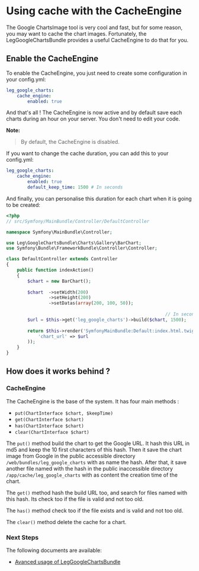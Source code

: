 Using cache with the CacheEngine
================================

The Google ChartsImage tool is very cool and fast, but for some reason, you may
want to cache the chart images. Fortunately, the LegGoogleChartsBundle provides
a useful CacheEngine to do that for you.

## Enable the CacheEngine

To enable the CacheEngine, you just need to create some configuration in your
config.yml:

``` yml
leg_google_charts:
    cache_engine:
        enabled: true
```

And that's all ! The CacheEngine is now active and by default save each charts
during an hour on your server. You don't need to edit your code.

**Note:**
> By default, the CacheEngine is disabled.

If you want to change the cache duration, you can add this to your config.yml:

``` yml
leg_google_charts:
    cache_engine:
        enabled: true
        default_keep_time: 1500 # In seconds
```

And finally, you can personalise this duration for each chart when it is going
to be created:

``` php
<?php
// src/Symfony/MainBundle/Controller/DefaultController

namespace Symfony\MainBundle\Controller;

use Leg\GoogleChartsBundle\Charts\Gallery\BarChart;
use Symfony\Bundle\FrameworkBundle\Controller\Controller;

class DefaultController extends Controller
{
    public function indexAction()
    {
    	$chart = new BarChart();
    	
    	$chart	->setWidth(200)
		    	->setHeight(200)
		    	->setDatas(array(200, 100, 50));
    	
    														// In seconds
    	$url = $this->get('leg_google_charts')->build($chart, 1500);
    	
        return $this->render('SymfonyMainBundle:Default:index.html.twig', array(
        	'chart_url' => $url
        ));
    }
}
```

## How does it works behind ?

### CacheEngine

The CacheEngine is the base of the system. It has four main methods :

- `put(ChartInterface $chart, $keepTime)`
- `get(ChartInterface $chart)`
- `has(ChartInterface $chart)`
- `clear(ChartInterface $chart)`

The `put()` method build the chart to get the Google URL. It hash this URL in md5
and keep the 10 first characters of this hash. Then it save the chart image from
Google in the public accessible directory `/web/bundles/leg_google_charts` with
as name the hash. After that, it save another file named with the hash in the
public inaccessible directory `/app/cache/leg_google_charts` with as content
the creation time of the chart.

The `get()` method hash the build URL too, and search for files named with this
hash. Its check too if the file is valid and not too old.

The `has()` method check too if the file exists and is valid and not too old.

The `clear()` method delete the cache for a chart.

### Next Steps

The following documents are available:

- [Avanced usage of LegGoogleChartsBundle](internal.md)